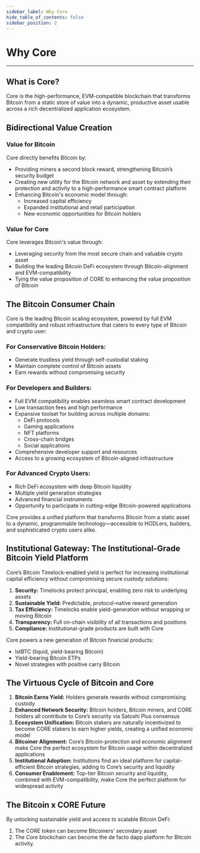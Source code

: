 ```yaml
---
sidebar_label: Why Core 
hide_table_of_contents: false
sidebar_position: 2
---
```


# Why Core
---

## What is Core?
Core is the high-performance, EVM-compatible blockchain that transforms Bitcoin from a static store of value into a dynamic, productive asset usable across a rich decentralized application ecosystem. 

## Bidirectional Value Creation

### Value for Bitcoin
Core directly benefits Bitcoin by:
* Providing miners a second block reward, strengthening Bitcoin’s security budget
* Creating new utility for the Bitcoin network and asset by extending their protection and activity to a high-performance smart contract platform
* Enhancing Bitcoin's economic model through:
    * Increased capital efficiency
    * Expanded institutional and retail participation
    * New economic opportunities for Bitcoin holders

### Value for Core
Core leverages Bitcoin's value through:
* Leveraging security from the most secure chain and valuable crypto asset
* Building the leading Bitcoin DeFi ecosystem through Bitcoin-alignment and EVM-compatibility
* Tying the value proposition of CORE to enhancing the value proposition of Bitcoin


## The Bitcoin Consumer Chain
Core is the leading Bitcoin scaling ecosystem, powered by full EVM compatibility and robust infrastructure that caters to every type of Bitcoin and crypto user:

### For Conservative Bitcoin Holders:
* Generate trustless yield through self-custodial staking
* Maintain complete control of Bitcoin assets
* Earn rewards without compromising security

### For Developers and Builders:
* Full EVM compatibility enables seamless smart contract development
* Low transaction fees and high performance
* Expansive toolset for building across multiple domains:
    * DeFi protocols
    * Gaming applications
    * NFT platforms
    * Cross-chain bridges
    * Social applications
* Comprehensive developer support and resources
* Access to a growing ecosystem of Bitcoin-aligned infrastructure

### For Advanced Crypto Users:
* Rich DeFi ecosystem with deep Bitcoin liquidity
* Multiple yield generation strategies
* Advanced financial instruments
* Opportunity to participate in cutting-edge Bitcoin-powered applications

Core provides a unified platform that transforms Bitcoin from a static asset to a dynamic, programmable technology—accessible to HODLers, builders, and sophisticated crypto users alike.

## Institutional Gateway: The Institutional-Grade Bitcoin Yield Platform
Core’s Bitcoin Timelock-enabled yield is perfect for increasing institutional capital efficiency without compromising secure custody solutions:
1. **Security:** Timelocks protect principal, enabling zero risk to underlying assets
2. **Sustainable Yield:** Predictable, protocol-native reward generation
3. **Tax Efficiency:** Timelocks enable yield-generation without wrapping or moving Bitcoin
4. **Transparency:** Full on-chain visibility of all transactions and positions
5. **Compliance:** Institutional-grade products are built with Core

Core powers a new generation of Bitcoin financial products:
* lstBTC (liquid, yield-bearing Bitcoin)
* Yield-bearing Bitcoin ETPs
* Novel strategies with positive carry Bitcoin

## The Virtuous Cycle of Bitcoin and Core
1. **Bitcoin Earns Yield:** Holders generate rewards without compromising custody
2. **Enhanced Network Security:** Bitcoin holders, Bitcoin miners, and CORE holders all contribute to Core’s security via Satoshi Plus consensus
3. **Ecosystem Unification:** Bitcoin stakers are naturally incentivized to become CORE stakers to earn higher yields, creating a unified economic model
4. **Bitcoiner Alignment:** Core’s Bitcoin-protection and economic alignment make Core the perfect ecosystem for Bitcoin usage within decentralized applications
5. **Institutional Adoption:** Institutions find an ideal platform for capital-efficient Bitcoin strategies, adding to Core’s security and liquidity
6. **Consumer Enablement:** Top-tier Bitcoin security and liquidity, combined with EVM-compatibility, make Core the perfect platform for widespread activity

## The Bitcoin x CORE Future
By unlocking sustainable yield and access to scalable Bitcoin DeFi:
1. The CORE token can become Bitcoiners’ secondary asset 
2. The Core blockchain can become the de facto dapp platform for Bitcoin activity. 
